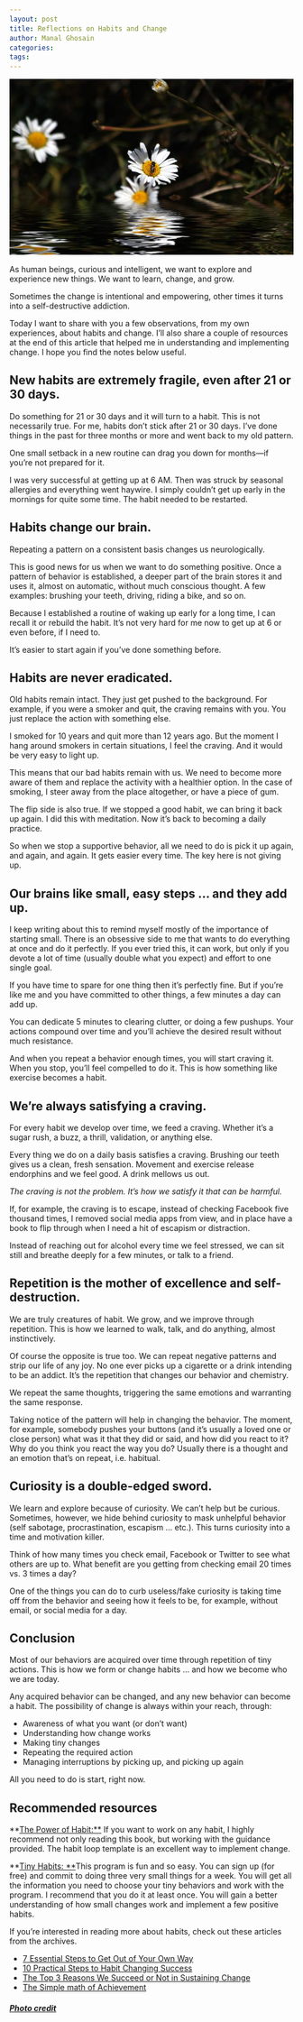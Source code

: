 ```yaml
---
layout: post
title: Reflections on Habits and Change
author: Manal Ghosain
categories:
tags:
---
```


![Flower reflection](/images/flower-reflection.jpg)

As human beings, curious and intelligent, we want to explore and experience new things. We want to learn, change, and grow.

Sometimes the change is intentional and empowering, other times it turns into a self-destructive addiction.

Today I want to share with you a few observations, from my own experiences, about habits and change. I’ll also share a couple of resources at the end of this article that helped me in understanding and implementing change. I hope you find the notes below useful.

## New habits are extremely fragile, even after 21 or 30 days.

Do something for 21 or 30 days and it will turn to a habit. This is not necessarily true. For me, habits don’t stick after 21 or 30 days. I’ve done things in the past for three months or more and went back to my old pattern.

One small setback in a new routine can drag you down for months—if you’re not prepared for it.

I was very successful at getting up at 6 AM. Then was struck by seasonal allergies and everything went haywire. I simply couldn’t get up early in the mornings for quite some time. The habit needed to be restarted.

## Habits change our brain.

Repeating a pattern on a consistent basis changes us neurologically.

This is good news for us when we want to do something positive. Once a pattern of behavior is established, a deeper part of the brain stores it and uses it, almost on automatic, without much conscious thought. A few examples: brushing your teeth, driving, riding a bike, and so on.

Because I established a routine of waking up early for a long time, I can recall it or rebuild the habit. It’s not very hard for me now to get up at 6 or even before, if I need to.

It’s easier to start again if you’ve done something before.

## Habits are never eradicated.

Old habits remain intact. They just get pushed to the background. For example, if you were a smoker and quit, the craving remains with you. You just replace the action with something else.

I smoked for 10 years and quit more than 12 years ago. But the moment I hang around smokers in certain situations, I feel the craving. And it would be very easy to light up.

This means that our bad habits remain with us. We need to become more aware of them and replace the activity with a healthier option. In the case of smoking, I steer away from the place altogether, or have a piece of gum.

The flip side is also true. If we stopped a good habit, we can bring it back up again. I did this with meditation. Now it’s back to becoming a daily practice.

So when we stop a supportive behavior, all we need to do is pick it up again, and again, and again. It gets easier every time. The key here is not giving up.

## Our brains like small, easy steps … and they add up.

I keep writing about this to remind myself mostly of the importance of starting small. There is an obsessive side to me that wants to do everything at once and do it perfectly. If you ever tried this, it can work, but only if you devote a lot of time (usually double what you expect) and effort to one single goal.

If you have time to spare for one thing then it’s perfectly fine. But if you’re like me and you have committed to other things, a few minutes a day can add up.

You can dedicate 5 minutes to clearing clutter, or doing a few pushups. Your actions compound over time and you’ll achieve the desired result without much resistance.

And when you repeat a behavior enough times, you will start craving it. When you stop, you’ll feel compelled to do it. This is how something like exercise becomes a habit.

## We’re always satisfying a craving.

For every habit we develop over time, we feed a craving. Whether it’s a sugar rush, a buzz, a thrill, validation, or anything else.

Every thing we do on a daily basis satisfies a craving. Brushing our teeth gives us a clean, fresh sensation. Movement and exercise release endorphins and we feel good. A drink mellows us out.

*The craving is not the problem. It’s how we satisfy it that can be harmful.*

If, for example, the craving is to escape, instead of checking Facebook five thousand times, I removed social media apps from view, and in place have a book to flip through when I need a hit of escapism or distraction.

Instead of reaching out for alcohol every time we feel stressed, we can sit still and breathe deeply for a few minutes, or talk to a friend.

## Repetition is the mother of excellence and self-destruction.

We are truly creatures of habit. We grow, and we improve through repetition. This is how we learned to walk, talk, and do anything, almost instinctively.

Of course the opposite is true too. We can repeat negative patterns and strip our life of any joy. No one ever picks up a cigarette or a drink intending to be an addict. It’s the repetition that changes our behavior and chemistry.

We repeat the same thoughts, triggering the same emotions and warranting the same response.

Taking notice of the pattern will help in changing the behavior. The moment, for example, somebody pushes your buttons (and it’s usually a loved one or close person) what was it that they did or said, and how did you react to it? Why do you think you react the way you do? Usually there is a thought and an emotion that’s on repeat, i.e. habitual.

## Curiosity is a double-edged sword.

We learn and explore because of curiosity. We can’t help but be curious. Sometimes, however, we hide behind curiosity to mask unhelpful behavior (self sabotage, procrastination, escapism … etc.). This turns curiosity into a time and motivation killer.

Think of how many times you check email, Facebook or Twitter to see what others are up to. What benefit are you getting from checking email 20 times vs. 3 times a day?

One of the things you can do to curb useless/fake curiosity is taking time off from the behavior and seeing how it feels to be, for example, without email, or social media for a day.

## Conclusion

Most of our behaviors are acquired over time through repetition of tiny actions. This is how we form or change habits … and how we become who we are today. 

Any acquired behavior can be changed, and any new behavior can become a habit. The possibility of change is always within your reach, through: 

  * Awareness of what you want (or don’t want)
  * Understanding how change works
  * Making tiny changes
  * Repeating the required action
  * Managing interruptions by picking up, and picking up again

All you need to do is start, right now. 

## Recommended resources

**[The Power of Habit:**](http://charlesduhigg.com/the-power-of-habit/) If you want to work on any habit, I highly recommend not only reading this book, but working with the guidance provided. The habit loop template is an excellent way to implement change. 

**[Tiny Habits: **](http://tinyhabits.com/)This program is fun and so easy. You can sign up (for free) and commit to doing three very small things for a week. You will get all the information you need to choose your tiny behaviors and work with the program. I recommend that you do it at least once. You will gain a better understanding of how small changes work and implement a few positive habits. 

If you’re interested in reading more about habits, check out these articles from the archives. 

- [7 Essential Steps to Get Out of Your Own Way](/7-essential-steps-to-get-out-of-your-own-way/)
- [10 Practical Steps to Habit Changing Success](/10-practical-steps-to-habit-changing-success/)
- [The Top 3 Reasons We Succeed or Not in Sustaining Change](/the-top-3-reasons-we-succeed-or-not-in-sustaining-change/)
- [The Simple math of Achievement](/the-simple-math-of-achievement/)

##### [Photo credit](http://www.flickr.com/photos/peasap/1472240082/)